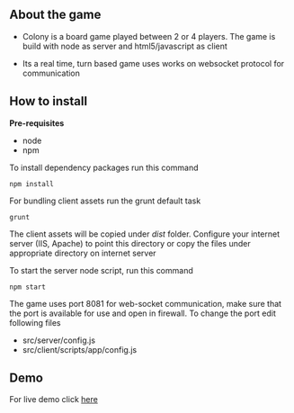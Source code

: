 About the game
---------
 - Colony is a board game played between 2 or 4 players. The game is
   build with node as server and html5/javascript as client
    
 - Its a real time, turn based game uses works on websocket protocol for
   communication

How to install
---------

**Pre-requisites**

 - node
 - npm

To install dependency packages run this command

    npm install

For bundling client assets run the grunt default task

    grunt

The client assets will be copied under *dist* folder. Configure your internet server (IIS, Apache) to point this directory or copy the files under appropriate directory on internet server

To start the server node script, run this command

    npm start

The game uses port 8081 for web-socket communication, make sure that the port is available for use and open in firewall. To change the port edit following files 

 - src/server/config.js
 - src/client/scripts/app/config.js

Demo
---------
For live demo click [here](http://projects.nareshrohra.com/colony-game/)
